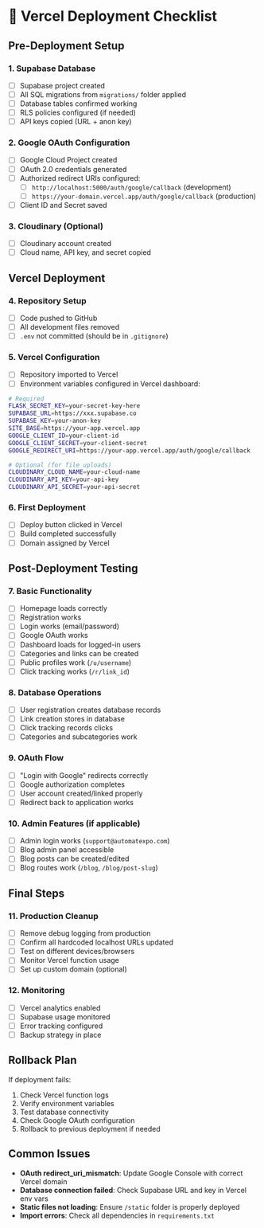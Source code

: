 # 🚀 Vercel Deployment Checklist

## Pre-Deployment Setup

### 1. Supabase Database
- [ ] Supabase project created
- [ ] All SQL migrations from `migrations/` folder applied
- [ ] Database tables confirmed working
- [ ] RLS policies configured (if needed)
- [ ] API keys copied (URL + anon key)

### 2. Google OAuth Configuration
- [ ] Google Cloud Project created
- [ ] OAuth 2.0 credentials generated
- [ ] Authorized redirect URIs configured:
  - [ ] `http://localhost:5000/auth/google/callback` (development)
  - [ ] `https://your-domain.vercel.app/auth/google/callback` (production)
- [ ] Client ID and Secret saved

### 3. Cloudinary (Optional)
- [ ] Cloudinary account created
- [ ] Cloud name, API key, and secret copied

## Vercel Deployment

### 4. Repository Setup
- [ ] Code pushed to GitHub
- [ ] All development files removed
- [ ] `.env` not committed (should be in `.gitignore`)

### 5. Vercel Configuration
- [ ] Repository imported to Vercel
- [ ] Environment variables configured in Vercel dashboard:

```bash
# Required
FLASK_SECRET_KEY=your-secret-key-here
SUPABASE_URL=https://xxx.supabase.co
SUPABASE_KEY=your-anon-key
SITE_BASE=https://your-app.vercel.app
GOOGLE_CLIENT_ID=your-client-id
GOOGLE_CLIENT_SECRET=your-client-secret  
GOOGLE_REDIRECT_URI=https://your-app.vercel.app/auth/google/callback

# Optional (for file uploads)
CLOUDINARY_CLOUD_NAME=your-cloud-name
CLOUDINARY_API_KEY=your-api-key
CLOUDINARY_API_SECRET=your-api-secret
```

### 6. First Deployment
- [ ] Deploy button clicked in Vercel
- [ ] Build completed successfully
- [ ] Domain assigned by Vercel

## Post-Deployment Testing

### 7. Basic Functionality
- [ ] Homepage loads correctly
- [ ] Registration works
- [ ] Login works (email/password)
- [ ] Google OAuth works
- [ ] Dashboard loads for logged-in users
- [ ] Categories and links can be created
- [ ] Public profiles work (`/u/username`)
- [ ] Click tracking works (`/r/link_id`)

### 8. Database Operations
- [ ] User registration creates database records
- [ ] Link creation stores in database
- [ ] Click tracking records clicks
- [ ] Categories and subcategories work

### 9. OAuth Flow
- [ ] "Login with Google" redirects correctly
- [ ] Google authorization completes
- [ ] User account created/linked properly
- [ ] Redirect back to application works

### 10. Admin Features (if applicable)
- [ ] Admin login works (`support@automatexpo.com`)
- [ ] Blog admin panel accessible
- [ ] Blog posts can be created/edited
- [ ] Blog routes work (`/blog`, `/blog/post-slug`)

## Final Steps

### 11. Production Cleanup
- [ ] Remove debug logging from production
- [ ] Confirm all hardcoded localhost URLs updated
- [ ] Test on different devices/browsers
- [ ] Monitor Vercel function usage
- [ ] Set up custom domain (optional)

### 12. Monitoring
- [ ] Vercel analytics enabled
- [ ] Supabase usage monitored
- [ ] Error tracking configured
- [ ] Backup strategy in place

## Rollback Plan

If deployment fails:
1. Check Vercel function logs
2. Verify environment variables
3. Test database connectivity
4. Check Google OAuth configuration
5. Rollback to previous deployment if needed

## Common Issues

- **OAuth redirect_uri_mismatch**: Update Google Console with correct Vercel domain
- **Database connection failed**: Check Supabase URL and key in Vercel env vars
- **Static files not loading**: Ensure `/static` folder is properly deployed
- **Import errors**: Check all dependencies in `requirements.txt`